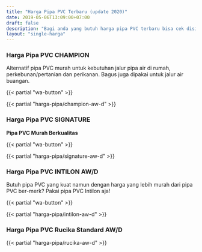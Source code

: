 ```yaml
---
title: "Harga Pipa PVC Terbaru (update 2020)"
date: 2019-05-06T13:09:00+07:00
draft: false
description: "Bagi anda yang butuh harga pipa PVC terbaru bisa cek disini. Kami jual pipa PVC murah berkualitas tinggi, tersedia juga pipa PVC premium dengan harga murah."
layout: "single-harga"
---
```


### Harga Pipa PVC CHAMPION

Alternatif pipa PVC murah untuk kebutuhan jalur pipa air di rumah, perkebunan/pertanian dan perikanan. Bagus juga dipakai untuk jalur air buangan.

{{< partial "wa-button" >}}

{{< partial "harga-pipa/champion-aw-d" >}}


### Harga Pipa PVC SIGNATURE

**Pipa PVC Murah Berkualitas**

{{< partial "wa-button" >}}

{{< partial "harga-pipa/signature-aw-d" >}}


### Harga Pipa PVC INTILON AW/D

Butuh pipa PVC yang kuat namun dengan harga yang lebih murah dari pipa PVC ber-merk? Pakai pipa PVC Intilon aja!

{{< partial "wa-button" >}}

{{< partial "harga-pipa/intilon-aw-d" >}}


### Harga Pipa PVC Rucika Standard AW/D

{{< partial "harga-pipa/rucika-aw-d" >}}

